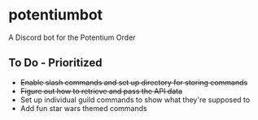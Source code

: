 # potentiumbot
A Discord bot for the Potentium Order

## To Do - Prioritized
- ~~Enable slash commands and set up directory for storing commands~~
- ~~Figure out how to retrieve and pass the API data~~
- Set up individual guild commands to show what they're supposed to 
- Add fun star wars themed commands

